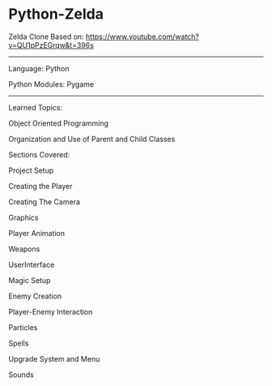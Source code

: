 # Python-Zelda

Zelda Clone Based on: https://www.youtube.com/watch?v=QU1pPzEGrqw&t=396s

------------------------------------------------------------------

Language: Python

Python Modules: Pygame

------------------------------------------------------------------

Learned Topics:

Object Oriented Programming

Organization and Use of Parent and Child Classes

Sections Covered:

Project Setup

Creating the Player

Creating The Camera

Graphics

Player Animation

Weapons

UserInterface

Magic Setup

Enemy Creation

Player-Enemy Interaction

Particles

Spells

Upgrade System and Menu

Sounds
